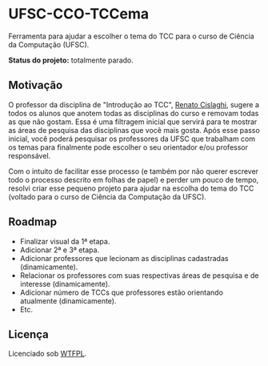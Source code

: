 # UFSC-CCO-TCCema
Ferramenta para ajudar a escolher o tema do TCC para o curso de Ciência da Computação (UFSC).

**Status do projeto:** totalmente parado.

## Motivação
O professor da disciplina de "Introdução ao TCC", [Renato Cislaghi](http://www.inf.ufsc.br/~cislaghi/), sugere a todos os alunos que anotem todas as disciplinas do curso e removam todas as que não gostam. Essa é uma filtragem inicial que servirá para te mostrar as áreas de pesquisa das disciplinas que você mais gosta. Após esse passo inicial, você poderá pesquisar os professores da UFSC que trabalham com os temas para finalmente pode escolher o seu orientador e/ou professor responsável.

Com o intuito de facilitar esse processo (e também por não querer escrever todo o processo descrito em folhas de papel) e perder um pouco de tempo, resolvi criar esse pequeno projeto para ajudar na escolha do tema do TCC (voltado para o curso de Ciência da Computação da UFSC).

## Roadmap

* Finalizar visual da 1ª etapa.
* Adicionar 2ª e 3ª etapa.
* Adicionar professores que lecionam as disciplinas cadastradas (dinamicamente).
* Relacionar os professores com suas respectivas áreas de pesquisa e de interesse (dinamicamente).
* Adicionar número de TCCs que professores estão orientando atualmente (dinamicamente).
* Etc.

## Licença
Licenciado sob [WTFPL](http://www.wtfpl.net/txt/copying/).
